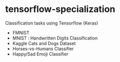 # tensorflow-specialization

Classification tasks using Tensorflow (Keras)

- FMNIST 
- MNIST : Handwritten Digits Classification
- Kaggle Cats and Dogs Dataset
- Horses-vs-Humans Classifier
- Happy/Sad Emoji Classifier
